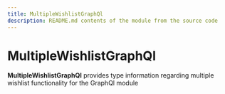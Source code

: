 ```yaml
---
title: MultipleWishlistGraphQl
description: README.md contents of the module from the source code
---
```


# MultipleWishlistGraphQl

**MultipleWishlistGraphQl** provides type information regarding multiple wishlist functionality for the GraphQl module

